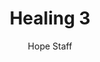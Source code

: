 ---
image: /assets/img/kl/kl_healing_3.png
title: Healing 3
number: 3
categories:
  - Meditations
  - Moments
  - Healing
author: Hope Staff
notes: Healing 3
embed: >-
  EMBED_GOES_HERE
transcript: >-
  SOME LINES OF TEXT START HERE
---